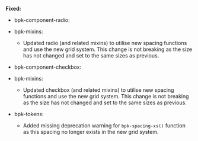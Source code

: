 **Fixed:**

- bpk-component-radio:
- bpk-mixins:
  - Updated radio (and related mixins) to utilise new spacing functions and use the new grid system. This change is not breaking as the size has not changed and set to the same sizes as previous.

- bpk-component-checkbox:
- bpk-mixins:
  - Updated checkbox (and related mixins) to utilise new spacing functions and use the new grid system. This change is not breaking as the size has not changed and set to the same sizes as previous.

- bpk-tokens:
  - Added missing deprecation warning for `bpk-spacing-xs()` function as this spacing no longer exists in the new grid system.
